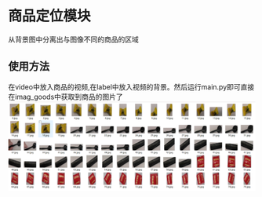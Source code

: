 # 商品定位模块
从背景图中分离出与图像不同的商品的区域

## 使用方法
在video中放入商品的视频,在label中放入视频的背景。然后运行main.py即可直接在imag_goods中获取到商品的图片了
![Alt text](doc_img/image.png)